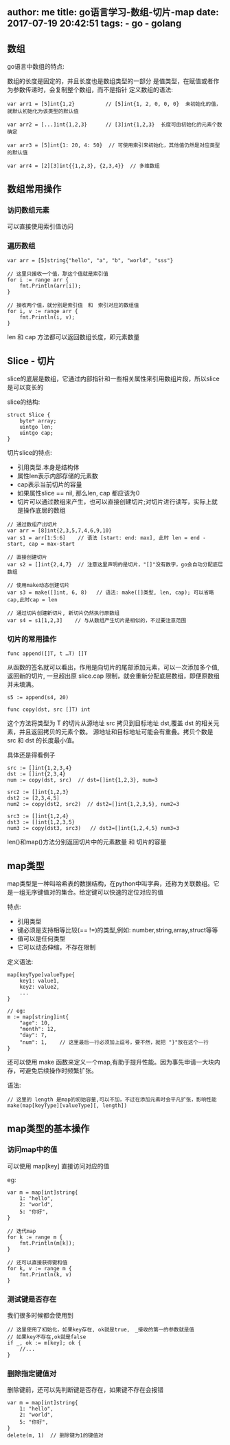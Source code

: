 author: me
title: go语言学习-数组-切片-map
date: 2017-07-19 20:42:51
tags:
    - go
    - golang
---


## 数组

go语言中数组的特点:

数组的长度是固定的，并且长度也是数组类型的一部分
是值类型，在赋值或者作为参数传递时，会复制整个数组，而不是指针
定义数组的语法:

```
var arr1 = [5]int{1,2}          // [5]int{1, 2, 0, 0, 0}  未初始化的值，就默认初始化为该类型的默认值

var arr2 = [...]int{1,2,3}      // [3]int{1,2,3}  长度可由初始化的元素个数确定

var arr3 = [5]int{1: 20, 4: 50}  // 可使用索引来初始化，其他值仍然是对应类型的默认值

var arr4 = [2][3]int{{1,2,3}, {2,3,4}}  // 多维数组
```

## 数组常用操作

### 访问数组元素

可以直接使用索引值访问

### 遍历数组

```
var arr = [5]string{"hello", "a", "b", "world", "sss"}

// 这里只接收一个值，那这个值就是索引值
for i := range arr {
    fmt.Println(arr[i]);
}

// 接收两个值，就分别是索引值　和　索引对应的数组值
for i, v := range arr {
    fmt.Println(i, v);
}
```

len 和 cap 方法都可以返回数组长度，即元素数量


## Slice - 切片

slice的底层是数组，它通过内部指针和一些相关属性来引用数组片段，所以slice是可以变长的

slice的结构:

```
struct Slice {
    byte* array;
    uintgo len;
    uintgo cap;
}
```

切片slice的特点:

- 引用类型.本身是结构体
- 属性len表示内部存储的元素数
- cap表示当前切片的容量
- 如果属性slice == nil, 那么len, cap 都应该为0
- 切片可以通过数组来产生，也可以直接创建切片;对切片进行读写，实际上就是操作底层的数组

```
// 通过数组产出切片
var arr = [8]int{2,3,5,7,4,6,9,10}
var s1 = arr[1:5:6]    // 语法 [start: end: max], 此时 len = end - start, cap = max-start

// 直接创建切片
var s2 = []int{2,4,7}  // 注意这里声明的是切片，"[]"没有数字，go会自动分配底层数组

// 使用make动态创建切片
var s3 = make([]int, 6, 8)   // 语法: make([]类型, len, cap); 可以省略cap,此时cap = len

// 通过切片创建新切片, 新切片仍然执行原数组
var s4 = s1[1,2,3]    // 与从数组产生切片是相似的，不过要注意范围
```

### 切片的常用操作

```
func append([]T, t …T) []T
```
从函数的签名就可以看出，作用是向切片的尾部添加元素，可以一次添加多个值,返回新的切片,
⼀旦超出原 slice.cap 限制，就会重新分配底层数组，即便原数组并未填满。

```
s5 := append(s4, 20)
```

```
func copy(dst, src []T) int
```

这个方法将类型为 T 的切片从源地址 src 拷贝到目标地址 dst,覆盖 dst 的相关元素，并且返回拷贝的元素个数。
源地址和目标地址可能会有重叠。拷贝个数是 src 和 dst 的长度最小值。

具体还是得看例子

```
src := []int{1,2,3,4}
dst := []int{2,3,4}
num := copy(dst, src)  // dst=[]int{1,2,3}, num=3

src2 := []int{1,2,3}
dst2 := [2,3,4,5]
num2 := copy(dst2, src2)  // dst2=[]int{1,2,3,5}, num2=3

src3 := []int{1,2,4}
dst3 := []int{1,2,3,5}   
num3 := copy(dst3, src3)   // dst3=[]int{1,2,4,5} num3=3
```

len()和map()方法分别返回切片中的元素数量 和 切片的容量

## map类型

map类型是一种叫哈希表的数据结构，在python中叫字典，还称为关联数组。它是一组无序键值对的集合。给定键可以快速的定位对应的值

特点:

- 引用类型
- 键必须是支持相等比较(== !=)的类型,例如: number,string,array,struct等等
- 值可以是任何类型
- 它可以动态伸缩，不存在限制

定义语法:

```
map[keyType]valueType{
    key1: value1,
    key2: value2,
    ...    
}

// eg:
m := map[string]int{
    "age": 10,
    "month": 12,
    "day": 7,
    "num": 1,    // 这里最后一行必须加上逗号，要不然，就把 "}"放在这个一行
}
```

还可以使用 make 函数来定义一个map,有助于提升性能。因为事先申请⼀⼤块内存，可避免后续操作时频繁扩张。

语法:

```
// 这里的 length 是map的初始容量,可以不加，不过在添加元素时会平凡扩张，影响性能
make(map[keyType][valueType][, length])
```

## map类型的基本操作

### 访问map中的值

可以使用 map[key] 直接访问对应的值

eg:

```
var m = map[int]string{
    1: "hello",
    2: "world",
    5: "你好",
}

// 迭代map
for k := range m {
    fmt.Println(m[k]);
} 

// 还可以直接获得键和值
for k, v := range m {
    fmt.Println(k, v)
}
```

### 测试键是否存在

我们很多时候都会使用到

```
// 这里使用了初始化，如果key存在, ok就是true,　_接收的第一的参数就是值
// 如果key不存在,ok就是false
if _, ok := m[key]; ok {
    //...
}
```

### 删除指定键值对

删除键前，还可以先判断键是否存在，如果键不存在会报错

```
var m = map[int]string{
    1: "hello",
    2: "world",
    5: "你好",
}
delete(m, 1)  // 删除键为1的键值对

```
